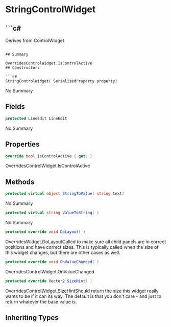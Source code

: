 # StringControlWidget

## ```c#
Derives from ControlWidget
```

## Summary

OverridesControlWidget.IsControlActive
## Constructors

```c#
StringControlWidget( SerializedProperty property) 
```
No Summary
## Fields

```c#
protected LineEdit LineEdit
```
No Summary
## Properties

```c#
override bool IsControlActive { get; } 
```
OverridesControlWidget.IsControlActive
## Methods

```c#
protected virtual object StringToValue( string text) 
```
No Summary
```c#
protected virtual string ValueToString( ) 
```
No Summary
```c#
protected override void DoLayout( ) 
```
OverridesWidget.DoLayoutCalled to make sure all child panels are in correct positions and have correct sizes.
This is typically called when the size of this widget changes, but there are other cases as well.
```c#
protected override void OnValueChanged( ) 
```
OverridesControlWidget.OnValueChanged
```c#
protected override Vector2 SizeHint( ) 
```
OverridesControlWidget.SizeHintShould return the size this widget really wants to be if it can its way. The default
is that you don't care - and just to return whatever the base value is.
## Inheriting Types

